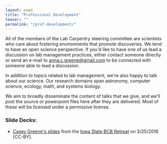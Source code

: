 ```yaml
---
layout: page
title: "Professional Development"
teaser: ""
permalink: "/prof-development/"
---
```


All of the members of the Lab Carpentry steering committee are scientists who care about fostering environments that promote discoveries. We tend to have an open science perspective. If you'd like to have one of us lead a discussion on lab management practices, either contact someone directly or send an e-mail to anna.c.greene@gmail.com to be connected with someone able to lead a discussion.

In addition to topics related to lab management, we're also happy to talk about our science. Our research domains span astronomy, computer science, ecology, math, and systems biology.

We aim to broadly disseminate the content of talks that we give, and we'll post the source or powerpoint files here after they are delivered. Most of these will be licensed under a permissive license.

### Slide Decks:

* [Casey Greene's slides](/assets/presentations/CaseyGreene-IowaState-BCB2016.pptx) from the [Iowa State BCB Retreat](http://www.bcb.iastate.edu/bcb-symposium) on 3/25/2016 [CC-BY].

